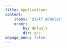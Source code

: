 ```yaml
---
title: Applications
content:
    items: '@self.modular'
    order:
        by: default
        dir: asc
onpage_menu: false
---
```


